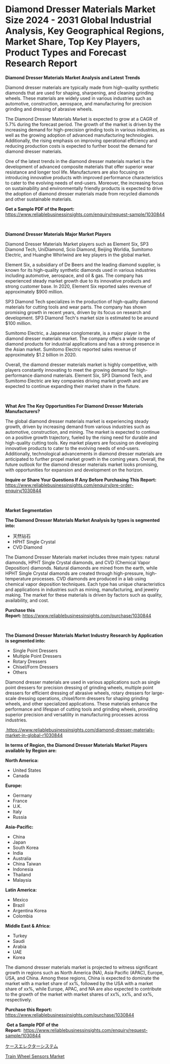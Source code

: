 <p><h1>Diamond Dresser Materials Market Size 2024 - 2031 Global Industrial Analysis, Key Geographical Regions, Market Share, Top Key Players, Product Types and Forecast Research Report</h1></p><p><strong>Diamond Dresser Materials Market Analysis and Latest Trends</strong></p>
<p><p>Diamond dresser materials are typically made from high-quality synthetic diamonds that are used for shaping, sharpening, and cleaning grinding wheels. These materials are widely used in various industries such as automotive, construction, aerospace, and manufacturing for precision grinding and dressing of abrasive wheels.</p><p>The Diamond Dresser Materials Market is expected to grow at a CAGR of 5.7% during the forecast period. The growth of the market is driven by the increasing demand for high-precision grinding tools in various industries, as well as the growing adoption of advanced manufacturing technologies. Additionally, the rising emphasis on improving operational efficiency and reducing production costs is expected to further boost the demand for diamond dresser materials.</p><p>One of the latest trends in the diamond dresser materials market is the development of advanced composite materials that offer superior wear resistance and longer tool life. Manufacturers are also focusing on introducing innovative products with improved performance characteristics to cater to the evolving needs of end-users. Moreover, the increasing focus on sustainability and environmentally friendly products is expected to drive the adoption of diamond dresser materials made from recycled diamonds and other sustainable materials.</p></p>
<p><strong>Get a Sample PDF of the Report:&nbsp;</strong> <a href="https://www.reliablebusinessinsights.com/enquiry/request-sample/1030844">https://www.reliablebusinessinsights.com/enquiry/request-sample/1030844</a></p>
<p>&nbsp;</p>
<p><strong>Diamond Dresser Materials Major Market Players</strong></p>
<p><p>Diamond Dresser Materials Market players such as Element Six, SP3 Diamond Tech, UniDiamond, Scio Diamond, Beijing Worldia, Sumitomo Electric, and Huanghe Whirlwind are key players in the global market. </p><p>Element Six, a subsidiary of De Beers and the leading diamond supplier, is known for its high-quality synthetic diamonds used in various industries including automotive, aerospace, and oil & gas. The company has experienced steady market growth due to its innovative products and strong customer base. In 2020, Element Six reported sales revenue of approximately $900 million.</p><p>SP3 Diamond Tech specializes in the production of high-quality diamond materials for cutting tools and wear parts. The company has shown promising growth in recent years, driven by its focus on research and development. SP3 Diamond Tech's market size is estimated to be around $100 million.</p><p>Sumitomo Electric, a Japanese conglomerate, is a major player in the diamond dresser materials market. The company offers a wide range of diamond products for industrial applications and has a strong presence in the Asian market. Sumitomo Electric reported sales revenue of approximately $1.2 billion in 2020.</p><p>Overall, the diamond dresser materials market is highly competitive, with players constantly innovating to meet the growing demand for high-performance diamond materials. Element Six, SP3 Diamond Tech, and Sumitomo Electric are key companies driving market growth and are expected to continue expanding their market share in the future.</p></p>
<p>&nbsp;</p>
<p><strong>What Are The Key Opportunities For Diamond Dresser Materials Manufacturers?</strong></p>
<p><p>The global diamond dresser materials market is experiencing steady growth, driven by increasing demand from various industries such as automotive, construction, and mining. The market is expected to continue on a positive growth trajectory, fueled by the rising need for durable and high-quality cutting tools. Key market players are focusing on developing innovative products to cater to the evolving needs of end-users. Additionally, technological advancements in diamond dresser materials are anticipated to further propel market growth in the coming years. Overall, the future outlook for the diamond dresser materials market looks promising, with opportunities for expansion and development on the horizon.</p></p>
<p><strong>Inquire or Share Your Questions If Any Before Purchasing This Report:</strong> <a href="https://www.reliablebusinessinsights.com/enquiry/pre-order-enquiry/1030844">https://www.reliablebusinessinsights.com/enquiry/pre-order-enquiry/1030844</a></p>
<p>&nbsp;</p>
<p><strong>Market Segmentation</strong></p>
<p><strong>The Diamond Dresser Materials Market Analysis by types is segmented into:</strong></p>
<p><ul><li>天然钻石</li><li>HPHT Single Crystal</li><li>CVD Diamond</li></ul></p>
<p><p>The Diamond Dresser Materials market includes three main types: natural diamonds, HPHT Single Crystal diamonds, and CVD (Chemical Vapor Deposition) diamonds. Natural diamonds are mined from the earth, while HPHT Single Crystal diamonds are created through high-pressure, high-temperature processes. CVD diamonds are produced in a lab using chemical vapor deposition techniques. Each type has unique characteristics and applications in industries such as mining, manufacturing, and jewelry making. The market for these materials is driven by factors such as quality, availability, and cost.</p></p>
<p><strong>Purchase this Report:&nbsp;</strong><a href="https://www.reliablebusinessinsights.com/purchase/1030844">https://www.reliablebusinessinsights.com/purchase/1030844</a></p>
<p>&nbsp;</p>
<p><strong>The Diamond Dresser Materials Market Industry Research by Application is segmented into:</strong></p>
<p><ul><li>Single Point Dressers</li><li>Multiple Point Dressers</li><li>Rotary Dressers</li><li>Chisel/Form Dressers</li><li>Others</li></ul></p>
<p><p>Diamond dresser materials are used in various applications such as single point dressers for precision dressing of grinding wheels, multiple point dressers for efficient dressing of abrasive wheels, rotary dressers for large-scale dressing operations, chisel/form dressers for shaping grinding wheels, and other specialized applications. These materials enhance the performance and lifespan of cutting tools and grinding wheels, providing superior precision and versatility in manufacturing processes across industries.</p></p>
<p><a href="https://www.reliablebusinessinsights.com/diamond-dresser-materials-market-in-global-r1030844">&nbsp;https://www.reliablebusinessinsights.com/diamond-dresser-materials-market-in-global-r1030844</a></p>
<p><strong>In terms of Region, the Diamond Dresser Materials Market Players available by Region are:</strong></p>
<p>
    <p> <strong> North America: </strong>
        <ul>
            <li>United States</li>
            <li>Canada</li>
        </ul>
        </p> 
    <p> <strong> Europe: </strong>
        <ul>
            <li>Germany</li>
            <li>France</li>
            <li>U.K.</li>
            <li>Italy</li>
            <li>Russia</li>
        </ul>
        </p> 
    <p> <strong> Asia-Pacific: </strong>
        <ul>
            <li>China</li>
            <li>Japan</li>
            <li>South Korea</li>
            <li>India</li>
            <li>Australia</li>
            <li>China Taiwan</li>
            <li>Indonesia</li>
            <li>Thailand</li>
            <li>Malaysia</li>
        </ul>
        </p> 
    <p> <strong> Latin America: </strong>
        <ul>
            <li>Mexico</li>
            <li>Brazil</li>
            <li>Argentina Korea</li>
            <li>Colombia</li>
        </ul>
        </p> 
    <p> <strong> Middle East & Africa: </strong>
        <ul>
            <li>Turkey</li>
            <li>Saudi</li>
            <li>Arabia</li>
            <li>UAE</li>
            <li>Korea</li>
        </ul>
    </p>
    </p>
<p><p>The diamond dresser materials market is projected to witness significant growth in regions such as North America (NA), Asia Pacific (APAC), Europe, USA, and China. Among these regions, China is expected to dominate the market with a market share of xx%, followed by the USA with a market share of xx%, while Europe, APAC, and NA are also expected to contribute to the growth of the market with market shares of xx%, xx%, and xx%, respectively.</p></p>
<p><strong>Purchase this Report: </strong><a href="https://www.reliablebusinessinsights.com/purchase/1030844">https://www.reliablebusinessinsights.com/purchase/1030844</a></p>
<p>&nbsp;<strong>Get a Sample PDF of the Report:&nbsp;&nbsp;</strong><a href="https://www.reliablebusinessinsights.com/enquiry/request-sample/1030844">https://www.reliablebusinessinsights.com/enquiry/request-sample/1030844</a></p>
<p><strong></strong></p>
<p><p><a href="https://github.com/MacyOrn/Market-Research-Report-List-1/blob/main/235908685162.md">ケースエレクターシステム</a></p><p><a href="https://view.publitas.com/reportprime-1/train-wheel-sensors-market-size-market-outlook-and-market-forecast-2024-to-2031/">Train Wheel Sensors Market</a></p></p>